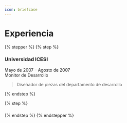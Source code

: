 ```yaml
---
icon: briefcase
---
```


# Experiencia



{% stepper %}
{% step %}
### Universidad ICESI

Mayo de 2007 – Agosto de 2007\
Monitor de Desarrollo

> Diseñador de piezas del departamento de desarrollo




{% endstep %}

{% step %}
###


{% endstep %}
{% endstepper %}

